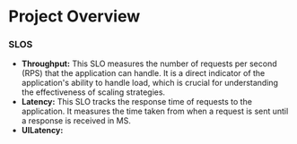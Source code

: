 
# Project Overview

### SLOS

- **Throughput:**  This SLO measures the number of requests per second (RPS) that the application can handle. It is a direct indicator of the application's ability to handle load, which is crucial for understanding the effectiveness of scaling strategies.
- **Latency:** This SLO tracks the response time of requests to the application. It measures the time taken from when a request is sent until a response is received in MS.
- **UILatency:**

